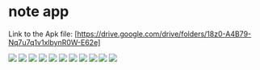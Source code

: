 # note app


Link to the Apk file: [https://drive.google.com/drive/folders/18z0-A4B79-Nq7u7q1v1xlbynR0W-E62e]

![](screenshots/Screenshot_2024-01-23-18-40-22-118_com.peternathaniel49.notes.jpg)
![](screenshots/Screenshot_2024-01-23-18-40-28-284_com.peternathaniel49.notes.jpg)
![](screenshots/Screenshot_2024-01-23-18-40-36-134_com.peternathaniel49.notes.jpg)
![](screenshots/Screenshot_2024-01-23-18-47-19-875_com.peternathaniel49.notes.jpg)
![](screenshots/Screenshot_2024-01-23-18-47-35-974_com.peternathaniel49.notes.jpg)
![](screenshots/Screenshot_2024-01-23-18-47-58-218_com.peternathaniel49.notes.jpg)
![](screenshots/Screenshot_2024-01-23-18-48-36-320_com.peternathaniel49.notes.jpg)
![](screenshots/Screenshot_2024-01-23-18-48-42-129_com.peternathaniel49.notes.jpg)
![](screenshots/Screenshot_2024-01-23-18-49-04-856_com.peternathaniel49.notes.jpg)
![](screenshots/Screenshot_2024-01-23-18-49-09-112_com.peternathaniel49.notes.jpg)
![](screenshots/Screenshot_2024-01-23-18-49-13-246_com.peternathaniel49.notes.jpg)
